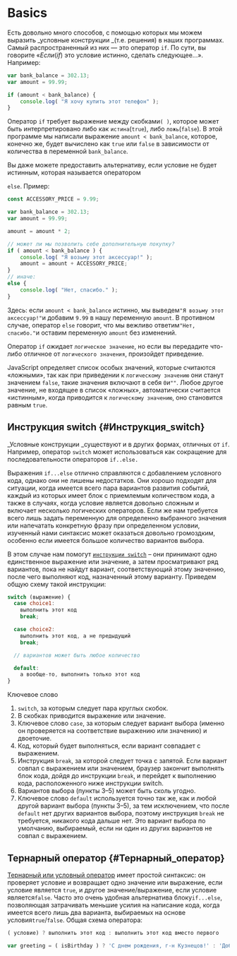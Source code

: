 # Basics

Есть довольно много способов, с помощью которых мы можем выразить _условные конструкции _\(т.е. решения\) в наших программах. Самый распространенный из них — это оператор `if`. По сути, вы говорите «_Если_\(_if_\) это условие истинно, сделать следующее...». Например:

```javascript
var bank_balance = 302.13;
var amount = 99.99;

if (amount < bank_balance) {
    console.log( "Я хочу купить этот телефон" );
}
```

Оператор `if` требует выражение между скобками`( )`, которое может быть интерпретировано либо как `истина`\(`true`\), либо `ложь`\(`false`\). В этой программе мы написали выражение `amount < bank_balance`, которое, конечно же, будет вычислено как `true` или `false` в зависимости от количества в переменной `bank_balance`.

Вы даже можете предоставить альтернативу, если условие не будет истинным, которая называется оператором

`else`. Пример:

```javascript
const ACCESSORY_PRICE = 9.99;

var bank_balance = 302.13;
var amount = 99.99;

amount = amount * 2;

// может ли мы позволить себе дополнительную покупку?
if ( amount < bank_balance ) {
    console.log( "Я возьму этот аксессуар!" );
    amount = amount + ACCESSORY_PRICE;
}
// иначе:
else {
    console.log( "Нет, спасибо." );
}
```

Здесь: если `amount < bank_balance` истинно, мы выведем`"Я возьму этот аксессуар!"`и добавим `9.99` в нашу переменную `amount`. В противном случае, оператор `else` говорит, что мы вежливо ответим`"Нет, спасибо."`и оставим переменную `amount` без изменений.

Оператор `if` ожидает `логическое значение`, но если вы передадите что-либо отличное от `логического значения`, произойдет приведение.

JavaScript определяет список особых значений, которые считаются «ложными», так как при приведении к `логическому значению` они станут значением `false`, такие значения включают в себя `0`и`""`. Любое другое значение, не входящее в список «ложных», автоматически считается «истинным», когда приводится к `логическому значению`, оно становится равным `true`.

## Инструкция switch {#Инструкция_switch}

_Условные конструкции _существуют и в других формах, отличных от `if`. Например, оператор `switch` может использоваться как сокращение для последовательности операторов `if..else.`

Выражения `if...else` отлично справляются с добавлением условного кода, однако они не лишены недостатков. Они хорошо подходят для ситуации, когда имеется всего пара вариантов развития событий, каждый из которых имеет блок с приемлемым количеством кода, а также в случаях, когда условие является довольно сложным и включает несколько логических операторов. Если же нам требуется всего лишь задать переменную для определенно выбранного значения или напечатать конкретную фразу при определенном условии, изученный нами синтаксис может оказаться довольно громоздким, особенно если имеется большое количество вариантов выбора.

В этом случае нам помогут [`инструкции switch`](https://developer.mozilla.org/en-US/docs/Web/JavaScript/Reference/Statements/switch) – они принимают одно единственное выражение или значение, а затем просматривают ряд вариантов, пока не найдут вариант, соответствующий этому значению, после чего выполняют код, назначенный этому варианту. Приведем общую схему такой инструкции:

```javascript
switch (выражение) {
  case choice1:
    выполнить этот код
    break;

  case choice2:
    выполнить этот код, а не предыдущий
    break;

  // вариантов может быть любое количество

  default:
    а вообще-то, выполнить только этот код
}
```

Ключевое слово

1. `switch`, за которым следует пара круглых скобок.
2. В скобках приводится выражение или значение.
3. Ключевое слово `case`, за которым следует вариант выбора \(именно он проверяется на соответствие выражению или значению\) и двоеточие.
4. Код, который будет выполняться, если вариант совпадает с выражением.
5. Инструкция `break`, за которой следует точка с запятой. Если вариант совпал с выражением или значением, браузер закончит выполнять блок кода, дойдя до инструкции `break`, и перейдет к выполнению кода, расположенного ниже инструкции switch.
6. Вариантов выбора \(пункты 3–5\) может быть сколь угодно.
7. Ключевое слово `default` используется точно так же, как и любой другой вариант выбора \(пункты 3–5\), за тем исключением, что после `default` нет других вариантов выбора, поэтому инструкция `break` не требуется, никакого кода дальше нет. Это вариант выбора по умолчанию, выбираемый, если ни один из других вариантов не совпал с выражением.

## Тернарный оператор {#Тернарный_оператор}

[Тернарный или условный оператор](https://developer.mozilla.org/en-US/docs/Web/JavaScript/Reference/Operators/Conditional_Operator) имеет простой синтаксис: он проверяет условие и возвращает одно значение или выражение, если условие является `true`, и другое значение/выражение, если условие является`false`. Часто это очень удобная альтернатива блоку`if...else`, позволяющая затрачивать меньшие усилия на написание кода, когда имеется всего лишь два варианта, выбираемых на основе условия`true`/`false`. Общая схема оператора:

```javascript
( условие) ? выполнить этот код : выполнить этот код вместо первого

var greeting = ( isBirthday ) ? 'С днем рождения, г-н Кузнецов!' : 'Доброе утро, г-н Кузнецов.';
```

